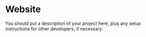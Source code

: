 # Website

You should put a description of your project here, plus any setup instructions for other developers, if necessary.